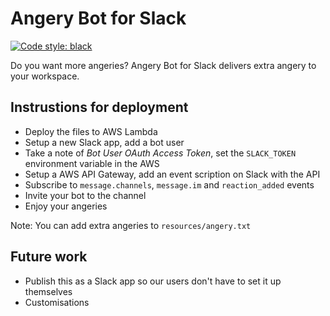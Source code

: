 # Angery Bot for Slack
[![Code style: black](https://img.shields.io/badge/code%20style-black-000000.svg)](https://github.com/ambv/black)


Do you want more angeries? Angery Bot for Slack delivers extra angery to your workspace.

## Instrustions for deployment

- Deploy the files to AWS Lambda
- Setup a new Slack app, add a bot user
- Take a note of *Bot User OAuth Access Token*, set the `SLACK_TOKEN` environment variable in the AWS
- Setup a AWS API Gateway, add an event scription on Slack with the API
- Subscribe to `message.channels`, `message.im` and `reaction_added` events
- Invite your bot to the channel
- Enjoy your angeries

Note: You can add extra angeries to `resources/angery.txt`

## Future work

- Publish this as a Slack app so our users don't have to set it up themselves
- Customisations

